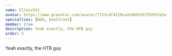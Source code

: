 ```yaml
---
name: ElleuchX1
avatar: https://www.gravatar.com/avatar/7713c4f4229ca2e9b9291755957a2e42?d=identicon&s=256
specialties: [Web, boot2root]
member: true
description: Yeah exactly, the HTB guy
order: 5
---
```


Yeah exactly, the HTB guy
